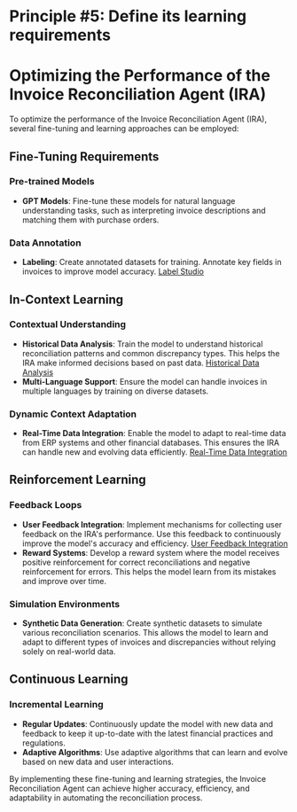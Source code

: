 # Principle #5: Define its learning requirements

# Optimizing the Performance of the Invoice Reconciliation Agent (IRA)

To optimize the performance of the Invoice Reconciliation Agent (IRA), several fine-tuning and learning approaches can be employed:

## Fine-Tuning Requirements

### Pre-trained Models

- **GPT Models**: Fine-tune these models for natural language understanding tasks, such as interpreting invoice descriptions and matching them with purchase orders.

### Data Annotation

- **Labeling**: Create annotated datasets for training. Annotate key fields in invoices to improve model accuracy. [Label Studio](https://github.com/Yashsonaar/LayoutLMv3-Fine-Tuning)

## In-Context Learning

### Contextual Understanding

- **Historical Data Analysis**: Train the model to understand historical reconciliation patterns and common discrepancy types. This helps the IRA make informed decisions based on past data. [Historical Data Analysis](https://www.hypatos.ai/blog/revolutionizing-intercompany-reconciliation-with-ai-agents-a-cpas-journey)
- **Multi-Language Support**: Ensure the model can handle invoices in multiple languages by training on diverse datasets.

### Dynamic Context Adaptation

- **Real-Time Data Integration**: Enable the model to adapt to real-time data from ERP systems and other financial databases. This ensures the IRA can handle new and evolving data efficiently. [Real-Time Data Integration](https://www.hypatos.ai/blog/revolutionizing-intercompany-reconciliation-with-ai-agents-a-cpas-journey)

## Reinforcement Learning

### Feedback Loops

- **User Feedback Integration**: Implement mechanisms for collecting user feedback on the IRA's performance. Use this feedback to continuously improve the model's accuracy and efficiency. [User Feedback Integration](https://www.hypatos.ai/blog/revolutionizing-intercompany-reconciliation-with-ai-agents-a-cpas-journey)
- **Reward Systems**: Develop a reward system where the model receives positive reinforcement for correct reconciliations and negative reinforcement for errors. This helps the model learn from its mistakes and improve over time.

### Simulation Environments

- **Synthetic Data Generation**: Create synthetic datasets to simulate various reconciliation scenarios. This allows the model to learn and adapt to different types of invoices and discrepancies without relying solely on real-world data.

## Continuous Learning

### Incremental Learning

- **Regular Updates**: Continuously update the model with new data and feedback to keep it up-to-date with the latest financial practices and regulations.
- **Adaptive Algorithms**: Use adaptive algorithms that can learn and evolve based on new data and user interactions.

By implementing these fine-tuning and learning strategies, the Invoice Reconciliation Agent can achieve higher accuracy, efficiency, and adaptability in automating the reconciliation process. 
